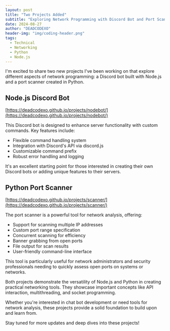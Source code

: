 ```yaml
---
layout: post
title: "Two Projects Added"
subtitle: "Exploring Network Programming with Discord Bot and Port Scanner"
date: 2024-08-27
author: "DEADCODEXO"
header-img: "img/coding-header.png"
tags:
  - Technical
  - Networking
  - Python
  - Node.js
---
```


I'm excited to share two new projects I've been working on that explore different aspects of network programming: a Discord bot built with Node.js and a port scanner created in Python.

## Node.js Discord Bot

[https://deadcodexo.github.io/projects/nodebot/](https://deadcodexo.github.io/projects/nodebot/)

This Discord bot is designed to enhance server functionality with custom commands. Key features include:

- Flexible command handling system
- Integration with Discord's API via discord.js
- Customizable command prefix
- Robust error handling and logging

It's an excellent starting point for those interested in creating their own Discord bots or adding unique features to their servers.

## Python Port Scanner

[https://deadcodexo.github.io/projects/scanner/](https://deadcodexo.github.io/projects/scanner/)

The port scanner is a powerful tool for network analysis, offering:

- Support for scanning multiple IP addresses
- Custom port range specification
- Concurrent scanning for efficiency
- Banner grabbing from open ports
- File output for scan results
- User-friendly command-line interface

This tool is particularly useful for network administrators and security professionals needing to quickly assess open ports on systems or networks.

Both projects demonstrate the versatility of Node.js and Python in creating practical networking tools. They showcase important concepts like API interaction, multithreading, and socket programming.

Whether you're interested in chat bot development or need tools for network analysis, these projects provide a solid foundation to build upon and learn from.

Stay tuned for more updates and deep dives into these projects!
